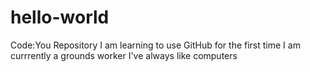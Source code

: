 # hello-world
Code:You Repository
I am learning to use GitHub for the first time
I am currrently a grounds worker
I've always like computers
